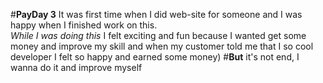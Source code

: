 #<b>PayDay 3</b>
It was first time when I did web-site for someone and I was happy when I finished work on this.
<br>
<em>While I was doing this</em> I felt exciting and fun because I wanted get some money and improve my skill and when my customer told me that I so cool developer I felt so happy and earned some money)
#<b>But</b> it's not end, I wanna do it and improve myself

